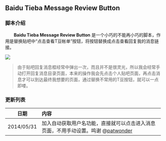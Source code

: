 ## Baidu Tieba Message Review Button

### 脚本介绍
　　**Baidu Tieba Message Review Button** 是一个小巧的不能再小巧的脚本，作用是替换贴吧中“点击查看T豆帐单”按钮，将按钮替换成点击查看回复我的消息链接。

![](https://raw.githubusercontent.com/duola/gm_script/master/Baidu%20Tieba%20Message%20Review%20Button/description.png)

> 由于贴吧回复消息框经常中弹出一次，而且并不是很灵光，所以我会经常手动打开回复消息目录页面，本来的操作我会先点击个人贴吧页面，再点击消息才可以到达最终我想要的页面，通过替换不常用的T豆按钮，就可以一点即喽。

### 更新列表

日期|内容 
----------|:--------
2014/05/31|加入自动获取用户名功能，直接就可以点击进入消息页面，不用手动设置。鸣谢 @[patwonder](http://tieba.baidu.com/home/main?un=patwonder&fr=pb)